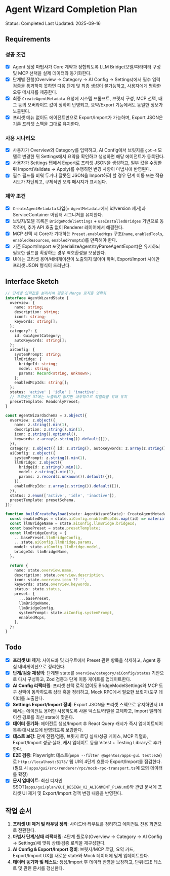 # Agent Wizard Completion Plan

Status: Completed
Last Updated: 2025-09-16

## Requirements

### 성공 조건

- [x] Agent 생성 마법사가 Core 계약과 정합되도록 LLM Bridge/모델/파라미터 구성 및 MCP 선택을 실제 데이터와 동기화한다.
- [x] 단계별 진행(Overview → Category → AI Config → Settings)에서 필수 입력 검증을 통과하지 못하면 다음 단계 및 최종 생성이 불가능하고, 사용자에게 명확한 오류 메시지를 제공한다.
- [x] 최종 `CreateAgentMetadata` 요청에 시스템 프롬프트, 브릿지 구성, MCP 선택, 태그 등의 오버라이드 값이 정확히 반영되고, 요약/Export 기능에서도 동일한 정보가 노출된다.
- [x] 프리셋 메뉴 없이도 에이전트만으로 Export/Import가 가능하며, Export JSON은 기존 프리셋 스펙을 그대로 유지한다.

### 사용 시나리오

- [x] 사용자가 Overview와 Category를 입력하고, AI Config에서 브릿지를 `gpt-4` 모델로 변경한 뒤 Settings에서 요약을 확인하고 생성하면 해당 에이전트가 등록된다.
- [x] 사용자가 Settings 탭에서 Export로 프리셋 JSON을 생성하고, 일부 값을 수정한 뒤 Import(Validate → Apply)를 수행하면 변경 사항이 마법사에 반영된다.
- [x] 필수 필드를 비워 두거나 잘못된 JSON을 Import하려 할 경우 단계 이동 또는 적용 시도가 차단되고, 구체적인 오류 메시지가 표시된다.

### 제약 조건

- [x] `CreateAgentMetadata` 타입(= `AgentMetadata`에서 id/version 제거)과 ServiceContainer 어댑터 시그니처를 유지한다.
- [x] 브릿지/모델 목록은 `BridgeModelSettings` + `useInstalledBridges` 기반으로 동작하며, 추가 API 호출 없이 Renderer 레이어에서 해결한다.
- [x] MCP 선택 시 Core가 기대하는 `Preset.enabledMcps` 구조(`name`, `enabledTools`, `enabledResources`, `enabledPrompts`)를 만족해야 한다.
- [x] 기존 Export/Import 포맷(serializeAgent/tryParseAgentExport)은 유지하되 필요한 필드를 확장하는 경우 역호환성을 보장한다.
- [x] UI에는 프리셋 용어/네비게이션이 노출되지 않아야 하며, Export/Import 시에만 프리셋 JSON 형식이 드러난다.

## Interface Sketch

```ts
// 단계별 입력값을 분리하여 검증과 Merge 로직을 명확화
interface AgentWizardState {
  overview: {
    name: string;
    description: string;
    icon?: string;
    keywords: string[];
  };
  category?: {
    id: GuiAgentCategory;
    autoKeywords: string[];
  };
  aiConfig: {
    systemPrompt: string;
    llmBridge: {
      bridgeId: string;
      model: string;
      params: Record<string, unknown>;
    };
    enabledMcpIds: string[];
  };
  status: 'active' | 'idle' | 'inactive';
  // 프리셋은 UI에는 노출되지 않지만 내부적으로 직렬화를 위해 유지
  presetTemplate: ReadonlyPreset;
}

const AgentWizardSchema = z.object({
  overview: z.object({
    name: z.string().min(1),
    description: z.string().min(1),
    icon: z.string().optional(),
    keywords: z.array(z.string()).default([]),
  }),
  category: z.object({ id: z.string(), autoKeywords: z.array(z.string()) }).optional(),
  aiConfig: z.object({
    systemPrompt: z.string().min(1),
    llmBridge: z.object({
      bridgeId: z.string().min(1),
      model: z.string().min(1),
      params: z.record(z.unknown()).default({}),
    }),
    enabledMcpIds: z.array(z.string()).default([]),
  }),
  status: z.enum(['active', 'idle', 'inactive']),
  presetTemplate: presetSchema,
});

function buildCreatePayload(state: AgentWizardState): CreateAgentMetadata {
  const enabledMcps = state.aiConfig.enabledMcpIds.map((id) => materializeMcpFromCache(id));
  const llmBridgeName = state.aiConfig.llmBridge.bridgeId;
  const basePreset = state.presetTemplate;
  const llmBridgeConfig = {
    ...basePreset.llmBridgeConfig,
    ...state.aiConfig.llmBridge.params,
    model: state.aiConfig.llmBridge.model,
    bridgeId: llmBridgeName,
  };

  return {
    name: state.overview.name,
    description: state.overview.description,
    icon: state.overview.icon ?? '',
    keywords: state.overview.keywords,
    status: state.status,
    preset: {
      ...basePreset,
      llmBridgeName,
      llmBridgeConfig,
      systemPrompt: state.aiConfig.systemPrompt,
      enabledMcps,
    },
  };
}
```

## Todo

- [x] **프리셋 UI 제거**: 사이드바 및 라우트에서 Preset 관련 항목을 삭제하고, Agent 중심 내비게이션으로 정리한다.
- [x] **단계/검증 재정의**: 단계별 state를 `overview/category/aiConfig/status` 기반으로 다시 구성하고, Zod 검증과 단계 이동 게이트를 업데이트한다.
- [x] **AI Config 리팩터링**: 프리셋 선택 로직 없이도 BridgeModelSettings와 MCP 도구 선택이 동작하도록 상태·훅을 정리하고, Mock RPC에서 필요한 브릿지/도구 데이터를 노출한다.
- [x] **Settings Export/Import 정비**: Export JSON을 프리셋 스펙으로 유지하면서 UI에서는 에이전트 용어만 사용하도록 사본 텍스트/라벨을 교체하고, Import 밸리데이션 경로를 최신 state에 맞춘다.
- [x] **데이터 동기화**: 에이전트 생성/Import 후 React Query 캐시가 즉시 업데이트되어 목록·대시보드에 반영되도록 보강한다.
- [x] **테스트 보강**: 단계 전환/검증, 브릿지 로딩 실패/성공 케이스, MCP 직렬화, Export/Import 성공·실패, 캐시 업데이트 등을 Vitest + Testing Library로 추가한다.
- [x] **E2E 검증**: Playwright 테스트(`pnpm --filter @agentos/apps-gui test:e2e`)로 `http://localhost:5173/` 웹 UI의 4단계 흐름과 Export/Import를 점검한다. (필요 시 `apps/gui/src/renderer/rpc/mock-rpc-transport.ts`에 모의 데이터를 확장)
- [x] **문서 업데이트**: 최신 디자인 SSOT(`apps/gui/plan/GUI_DESIGN_V2_ALIGNMENT_PLAN.md`)와 관련 문서에 프리셋 UI 제거 및 Export/Import 정책 변경 내용을 반영한다.

## 작업 순서

1. **프리셋 UI 제거 및 라우팅 정리**: 사이드바·라우트를 정리하고 에이전트 전용 화면으로 전환한다.
2. **마법사 단계/상태 리팩터링**: 4단계 플로우(Overview → Category → AI Config → Settings)에 맞춰 상태·검증 로직을 재구성한다.
3. **AI Config & Export/Import 정비**: 브릿지/MCP 로딩, 요약 카드, Export/Import UX를 새로운 state와 Mock 데이터에 맞게 업데이트한다.
4. **데이터 동기화 및 테스트**: 생성/Import 후 데이터 반영을 보장하고, 단위·E2E 테스트 및 관련 문서를 갱신한다.
